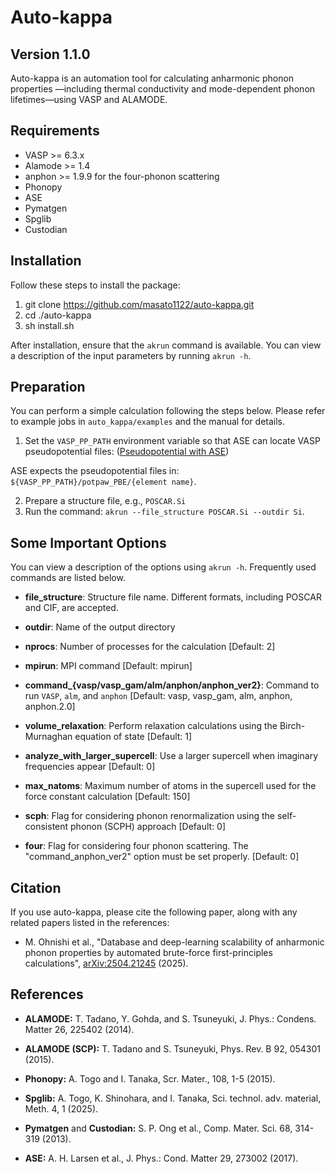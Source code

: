 Auto-kappa
============

Version 1.1.0
---------------

Auto-kappa is an automation tool for calculating anharmonic phonon properties
—including thermal conductivity and mode-dependent phonon lifetimes—using VASP and ALAMODE.

Requirements
-------------

* VASP >= 6.3.x
* Alamode >= 1.4
* anphon >= 1.9.9 for the four-phonon scattering
* Phonopy
* ASE
* Pymatgen
* Spglib
* Custodian

Installation
-------------

Follow these steps to install the package:

1. git clone https://github.com/masato1122/auto-kappa.git
2. cd ./auto-kappa
3. sh install.sh

After installation, ensure that the ``akrun`` command is available.
You can view a description of the input parameters by running ``akrun -h``.

Preparation
--------------

You can perform a simple calculation following the steps below. 
Please refer to example jobs in ``auto_kappa/examples`` and the manual for details.

1. Set the ``VASP_PP_PATH`` environment variable so that ASE can locate VASP pseudopotential files:
([Pseudopotential with ASE](https://wiki.fysik.dtu.dk/ase/ase/calculators/vasp.html#pseudopotentials))

ASE expects the pseudopotential files in: ``${VASP_PP_PATH}/potpaw_PBE/{element name}``.

2. Prepare a structure file, e.g., ``POSCAR.Si``
3. Run the command: ``akrun --file_structure POSCAR.Si --outdir Si``.

Some Important Options
-----------------------

You can view a description of the options using ``akrun -h``. 
Frequently used commands are listed below.

- **file_structure**: Structure file name. Different formats, including POSCAR and CIF, are accepted.

- **outdir**: Name of the output directory

- **nprocs**: Number of processes for the calculation [Default: 2]

- **mpirun**: MPI command [Default: mpirun]

- **command\_{vasp/vasp\_gam/alm/anphon/anphon_ver2}**: Command to run ``VASP``, ``alm``, and ``anphon`` [Default: vasp, vasp_gam, alm, anphon, anphon.2.0]

- **volume\_relaxation**: Perform relaxation calculations using the Birch-Murnaghan equation of state [Default: 1]

- **analyze\_with\_larger\_supercell**: Use a larger supercell when imaginary frequencies appear [Default: 0]

- **max\_natoms**: Maximum number of atoms in the supercell used for the force constant calculation [Default: 150]

- **scph**: Flag for considering phonon renormalization using the self-consistent phonon (SCPH) approach [Default: 0]

- **four**: Flag for considering four phonon scattering. The "command_anphon_ver2" option must be set properly. [Default: 0]

<!-- - **material_dimension**: Dimension of the material (2 or 3) [Default: 3] -->

Citation
---------

If you use auto-kappa, please cite the following paper, along with any related papers listed in the references:

- M. Ohnishi et al., "Database and deep-learning scalability of anharmonic phonon properties by automated brute-force first-principles calculations", 
[arXiv:2504.21245](https://arxiv.org/abs/2504.21245) (2025).

References
-----------

- **ALAMODE:** T. Tadano, Y. Gohda, and S. Tsuneyuki, J. Phys.: Condens. Matter 26, 225402 (2014).

- **ALAMODE (SCP):** T. Tadano and S. Tsuneyuki, Phys. Rev. B 92, 054301 (2015).

- **Phonopy:** A. Togo and I. Tanaka, Scr. Mater., 108, 1-5 (2015).

- **Spglib:** A. Togo, K. Shinohara, and I. Tanaka, Sci. technol. adv. material, Meth. 4, 1 (2025).

- **Pymatgen** and **Custodian:** S. P. Ong et al., Comp. Mater. Sci. 68, 314-319 (2013).

- **ASE:** A. H. Larsen et al., J. Phys.: Cond. Matter 29, 273002 (2017).

<!-- To Do
------

- Iterative calculation

- Cell size for 2D systems: fix cell size for VASP calculations -->

